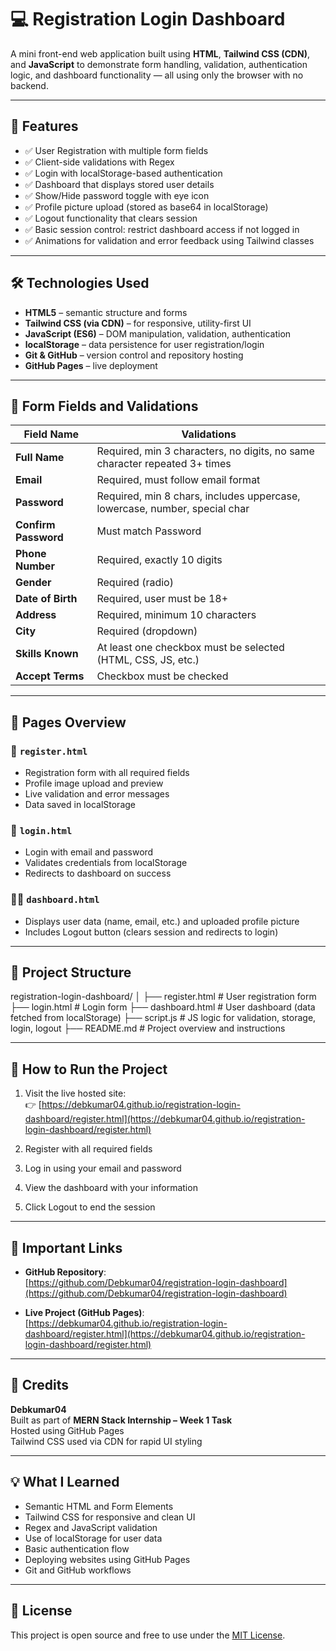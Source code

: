 # 💻 Registration Login Dashboard

A mini front-end web application built using **HTML**, **Tailwind CSS (CDN)**, and **JavaScript** to demonstrate form handling, validation, authentication logic, and dashboard functionality — all using only the browser with no backend.

---

## 📌 Features

- ✅ User Registration with multiple form fields
- ✅ Client-side validations with Regex
- ✅ Login with localStorage-based authentication
- ✅ Dashboard that displays stored user details
- ✅ Show/Hide password toggle with eye icon
- ✅ Profile picture upload (stored as base64 in localStorage)
- ✅ Logout functionality that clears session
- ✅ Basic session control: restrict dashboard access if not logged in
- ✅ Animations for validation and error feedback using Tailwind classes

---

## 🛠 Technologies Used

- **HTML5** – semantic structure and forms  
- **Tailwind CSS (via CDN)** – for responsive, utility-first UI  
- **JavaScript (ES6)** – DOM manipulation, validation, authentication  
- **localStorage** – data persistence for user registration/login  
- **Git & GitHub** – version control and repository hosting  
- **GitHub Pages** – live deployment

---

## 🧪 Form Fields and Validations

| Field Name         | Validations                                                                 |
|--------------------|------------------------------------------------------------------------------|
| **Full Name**       | Required, min 3 characters, no digits, no same character repeated 3+ times |
| **Email**           | Required, must follow email format                                          |
| **Password**        | Required, min 8 chars, includes uppercase, lowercase, number, special char |
| **Confirm Password**| Must match Password                                                         |
| **Phone Number**    | Required, exactly 10 digits                                                 |
| **Gender**          | Required (radio)                                                            |
| **Date of Birth**   | Required, user must be 18+                                                  |
| **Address**         | Required, minimum 10 characters                                             |
| **City**            | Required (dropdown)                                                         |
| **Skills Known**    | At least one checkbox must be selected (HTML, CSS, JS, etc.)               |
| **Accept Terms**    | Checkbox must be checked                                                    |

---

## 🧾 Pages Overview

### 🔐 `register.html`
- Registration form with all required fields
- Profile image upload and preview
- Live validation and error messages
- Data saved in localStorage

### 🔑 `login.html`
- Login with email and password
- Validates credentials from localStorage
- Redirects to dashboard on success

### 🧑‍💼 `dashboard.html`
- Displays user data (name, email, etc.) and uploaded profile picture
- Includes Logout button (clears session and redirects to login)

---

## 📂 Project Structure

registration-login-dashboard/
│
├── register.html # User registration form
├── login.html # Login form
├── dashboard.html # User dashboard (data fetched from localStorage)
├── script.js # JS logic for validation, storage, login, logout
├── README.md # Project overview and instructions




---

## 🚀 How to Run the Project

1. Visit the live hosted site:  
   👉 [https://debkumar04.github.io/registration-login-dashboard/register.html](https://debkumar04.github.io/registration-login-dashboard/register.html)

2. Register with all required fields  
3. Log in using your email and password  
4. View the dashboard with your information  
5. Click Logout to end the session

---

## 🔗 Important Links

- **GitHub Repository**:  
  [https://github.com/Debkumar04/registration-login-dashboard](https://github.com/Debkumar04/registration-login-dashboard)

- **Live Project (GitHub Pages)**:  
  [https://debkumar04.github.io/registration-login-dashboard/register.html](https://debkumar04.github.io/registration-login-dashboard/register.html)

---

## 🙌 Credits

**Debkumar04**  
Built as part of **MERN Stack Internship – Week 1 Task**  
Hosted using GitHub Pages  
Tailwind CSS used via CDN for rapid UI styling

---

## 💡 What I Learned

- Semantic HTML and Form Elements  
- Tailwind CSS for responsive and clean UI  
- Regex and JavaScript validation  
- Use of localStorage for user data  
- Basic authentication flow  
- Deploying websites using GitHub Pages  
- Git and GitHub workflows

---

## 📃 License

This project is open source and free to use under the [MIT License](LICENSE).
